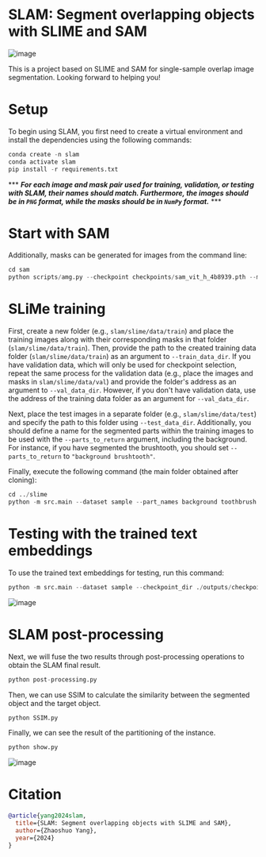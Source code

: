 # SLAM: Segment overlapping objects with SLIME and SAM
![image](https://github.com/user-attachments/assets/252e3d93-bb06-4979-93d9-436792f29126)

This is a project based on SLIME and SAM for single-sample overlap image segmentation. Looking forward to helping you!
# Setup
To begin using SLAM, you first need to create a virtual environment and install the dependencies using the following commands:
```python
conda create -n slam
conda activate slam
pip install -r requirements.txt
```
*** ***For each image and mask pair used for training, validation, or testing with SLAM, their names should match. Furthermore, the images should be in `PNG` format, while the masks should be in `NumPy` format.*** ***
# Start with SAM
Additionally, masks can be generated for images from the command line:
```python
cd sam
python scripts/amg.py --checkpoint checkpoints/sam_vit_h_4b8939.pth --model-type vit_h --input ./toothbrush --output ./output
```
# SLiMe training
First, create a new folder (e.g., `slam/slime/data/train`) and place the training images along with their corresponding masks in that folder (`slam/slime/data/train`). Then, provide the path to the created training data folder (`slam/slime/data/train`) as an argument to `--train_data_dir`. If you have validation data, which will only be used for checkpoint selection, repeat the same process for the validation data (e.g., place the images and masks in `slam/slime/data/val`) and provide the folder's address as an argument to `--val_data_dir`. However, if you don't have validation data, use the address of the training data folder as an argument for `--val_data_dir`.

Next, place the test images in a separate folder (e.g., `slam/slime/data/test`) and specify the path to this folder using `--test_data_dir`. Additionally, you should define a name for the segmented parts within the training images to be used with the `--parts_to_return` argument, including the background. For instance, if you have segmented the brushtooth, you should set `--parts_to_return` to `"background brushtooth"`.

Finally, execute the following command (the main folder obtained after cloning):
```python
cd ../slime
python -m src.main --dataset sample --part_names background toothbrush --train_data_dir ./datasets/toothbrush/train_1 --val_data_dir ./datasets/toothbrush/val --test_data_dir ./datasets/toothbrush/test --train 
```
# Testing with the trained text embeddings
To use the trained text embeddings for testing, run this command:
```python
python -m src.main --dataset sample --checkpoint_dir ./outputs/checkpoints/version_0 --test_data_dir ./dataset/toothbrush/mytest --save_test_predictions
```
![image](https://github.com/user-attachments/assets/b2428632-676d-4851-ac5e-bf540caedd11)
# SLAM post-processing
Next, we will fuse the two results through post-processing operations to obtain the SLAM final result.
```python
python post-processing.py
```
Then, we can use SSIM to calculate the similarity between the segmented object and the target object.
```python
python SSIM.py
```
Finally, we can see the result of the partitioning of the instance.
```python
python show.py
```
![image](https://github.com/user-attachments/assets/d2a41a41-dcc7-400a-8124-012e34b8a187)
# Citation

``` bibtex
@article{yang2024slam,
  title={SLAM: Segment overlapping objects with SLIME and SAM},
  author={Zhaoshuo Yang},
  year={2024}
}
```

